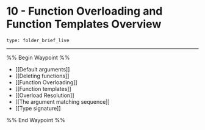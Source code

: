 # 10 - Function Overloading and Function Templates Overview
 
```ccard
type: folder_brief_live
```
 
---

%% Begin Waypoint %%
- [[Default arguments]]
- [[Deleting functions]]
- [[Function Overloading]]
- [[Function templates]]
- [[Overload Resolution]]
- [[The argument matching sequence]]
- [[Type signature]]

%% End Waypoint %%